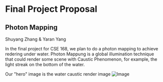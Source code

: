 # Final Project Proposal
## Photon Mapping
Shuyang Zhang & Yaran Yang


In the final project for CSE 168, we plan to do a photon mapping to achieve redering under water. Photon Mappung is a global illumination technique that could render some scene with Caustic Phenomenon, for example, the light streak on the bottom of the water.

Our "hero" image is the water caustic render image
![Image](water_caustic_image.png)

